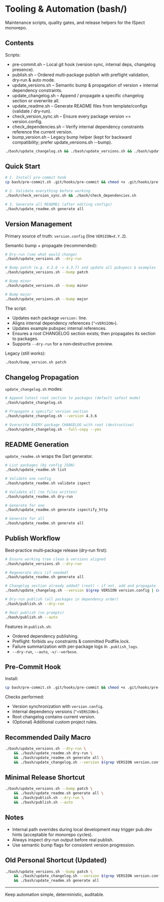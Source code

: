 # Tooling & Automation (bash/)

Maintenance scripts, quality gates, and release helpers for the ISpect monorepo.

## Contents

Scripts:
- pre-commit.sh – Local git hook (version sync, internal deps, changelog presence).
- publish.sh – Ordered multi‑package publish with preflight validation, dry‑run & auto mode.
- update_versions.sh – Semantic bump & propagation of version + internal dependency constraints.
- update_changelog.sh – Append / propagate a specific changelog section or overwrite all.
- update_readme.sh – Generate README files from template/configs (validate / dry‑run).
- check_version_sync.sh – Ensure every package version == version.config.
- check_dependencies.sh – Verify internal dependency constraints reference the current version.
- bump_version.sh – Legacy bump helper (kept for backward compatibility; prefer update_versions.sh --bump).

```bash
./bash/update_changelog.sh && ./bash/update_versions.sh && ./bash/update_readme.sh generate all
```

## Quick Start

```bash
# 1. Install pre-commit hook
cp bash/pre-commit.sh .git/hooks/pre-commit && chmod +x .git/hooks/pre-commit

# 2. Validate everything before working
./bash/check_version_sync.sh && ./bash/check_dependencies.sh

# 3. Generate all READMEs (after editing configs)
./bash/update_readme.sh generate all
```

## Version Management

Primary source of truth: `version.config` (line `VERSION=X.Y.Z`).

Semantic bump + propagate (recommended):
```bash
# Dry-run (see what would change)
./bash/update_versions.sh --dry-run

# Bump patch (e.g. 4.3.6 -> 4.3.7) and update all pubspecs & examples
./bash/update_versions.sh --bump patch

# Bump minor
./bash/update_versions.sh --bump minor

# Bump major
./bash/update_versions.sh --bump major
```

The script:
- Updates each package `version:` line.
- Aligns internal dependency references (`^<VERSION>`).
- Updates example pubspec internal references.
- Ensures a root CHANGELOG section exists; then propagates its section to packages.
- Supports `--dry-run` for a non‑destructive preview.

Legacy (still works):
```bash
./bash/bump_version.sh patch
```

## Changelog Propagation

`update_changelog.sh` modes:
```bash
# Append latest root section to packages (default safest mode)
./bash/update_changelog.sh

# Propagate a specific version section
./bash/update_changelog.sh --version 4.3.6

# Overwrite EVERY package CHANGELOG with root (destructive)
./bash/update_changelog.sh --full-copy --yes
```

## README Generation

`update_readme.sh` wraps the Dart generator.
```bash
# List packages (by config JSON)
./bash/update_readme.sh list

# Validate one config
./bash/update_readme.sh validate ispect

# Validate all (no files written)
./bash/update_readme.sh dry-run

# Generate for one
./bash/update_readme.sh generate ispectify_http

# Generate for all
./bash/update_readme.sh generate all
```

## Publish Workflow

Best‑practice multi‑package release (dry‑run first):
```bash
# Ensure working tree clean & versions aligned
./bash/update_versions.sh --dry-run

# Regenerate docs (if needed)
./bash/update_readme.sh generate all

# Changelog section already added? (root) – if not, add and propagate
./bash/update_changelog.sh --version $(grep VERSION version.config | cut -d= -f2)

# Dry-run publish (all packages in dependency order)
./bash/publish.sh --dry-run

# Real publish (no prompts)
./bash/publish.sh --auto
```

Features in `publish.sh`:
- Ordered dependency publishing.
- Preflight: forbids `any` constraints & committed Podfile.lock.
- Failure summarization with per‑package logs in `.publish_logs`.
- `--dry-run`, `--auto`, `-v/--verbose`.

## Pre-Commit Hook

Install:
```bash
cp bash/pre-commit.sh .git/hooks/pre-commit && chmod +x .git/hooks/pre-commit
```

Checks performed:
- Version synchronization with `version.config`.
- Internal dependency versions (`^<VERSION>`).
- Root changelog contains current version.
- (Optional) Additional custom project rules.

## Recommended Daily Macro

```bash
./bash/update_versions.sh --dry-run \
	&& ./bash/update_readme.sh dry-run \
	&& ./bash/update_readme.sh generate all \
	&& ./bash/update_changelog.sh --version $(grep VERSION version.config | cut -d= -f2)
```

## Minimal Release Shortcut

```bash
./bash/update_versions.sh --bump patch \
	&& ./bash/update_readme.sh generate all \
	&& ./bash/publish.sh --dry-run \
	&& ./bash/publish.sh --auto
```

## Notes
- Internal path overrides during local development may trigger pub.dev hints (acceptable for monorepo cycles).
- Always inspect dry-run output before real publish.
- Use semantic bump flags for consistent version progression.

## Old Personal Shortcut (Updated)
```bash
./bash/update_versions.sh --bump patch \
	&& ./bash/update_changelog.sh --version $(grep VERSION version.config | cut -d= -f2) \
	&& ./bash/update_readme.sh generate all
```

---
Keep automation simple, deterministic, auditable.